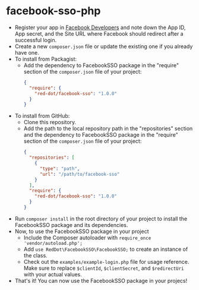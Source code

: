 # facebook-sso-php

- Register your app in [Facebook Developers](https://developers.facebook.com/apps) and note down the App ID, App secret, and the Site URL where Facebook should redirect after a successful login.
- Create a new `composer.json` file or update the existing one if you already have one.
- To install from Packagist:
  - Add the dependency to FacebookSSO package in the "require" section of the `composer.json` file of your project:
    ```json
    {
      "require": {
        "red-dot/facebook-sso": "1.0.0"
      }
    }
    ```
- To install from GitHub:
  - Clone this repository.
  - Add the path to the local repository path in the "repositories" section and the dependency to FacebookSSO package in the "require" section of the `composer.json` file of your project:
    ```json
    {
      "repositories": [
        {
          "type": "path",
          "url": "/path/to/facebook-sso"
        }
      ],
      "require": {
        "red-dot/facebook-sso": "1.0.0"
      }
    }
    ```
- Run `composer install` in the root directory of your project to install the FacebookSSO package and its dependencies.
- Now, to use the FacebookSSO package in your project 
  - Include the Composer autoloader with `require_once 'vendor/autoload.php';` 
  - Add `use RedDot\FacebookSSO\FacebookSSO;` to create an instance of the class. 
  - Check out the `examples/example-login.php` file for usage reference. Make sure to replace `$clientId`, `$clientSecret`, and `$redirectUri` with your actual values.
- That's it! You can now use the FacebookSSO package in your projecs!
